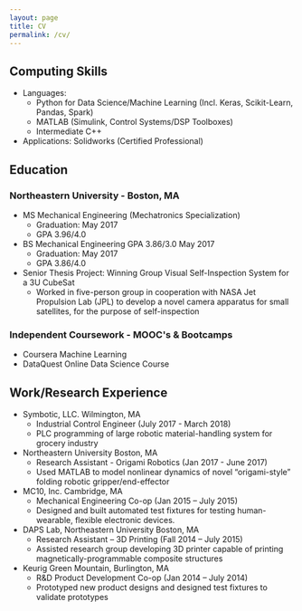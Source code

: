 ```yaml
---
layout: page
title: CV
permalink: /cv/
---
```


## Computing Skills
 * Languages:
    * Python for Data Science/Machine Learning (Incl. Keras, Scikit-Learn, Pandas, Spark)
    * MATLAB (Simulink, Control Systems/DSP Toolboxes)
    * Intermediate C++
 * Applications: Solidworks (Certified Professional)

## Education 
### Northeastern University - Boston, MA
 * MS  Mechanical Engineering (Mechatronics Specialization)
    * Graduation: May 2017
    * GPA 3.96/4.0
 * BS  Mechanical Engineering GPA 3.86/3.0 May 2017
    * Graduation: May 2017
    * GPA 3.86/4.0
 * Senior Thesis Project: Winning Group
   Visual Self-Inspection System for a 3U CubeSat	
    * Worked in five-person group in cooperation with NASA Jet Propulsion Lab (JPL) to
    develop a novel camera apparatus for small satellites, for the purpose of self-inspection

### Independent Coursework - MOOC's & Bootcamps
  * Coursera Machine Learning
  * DataQuest Online Data Science Course

## Work/Research Experience
 * Symbotic, LLC. Wilmington, MA
    * Industrial Control Engineer (July 2017 - March 2018)
    * PLC programming of large robotic material-handling system for grocery industry			 
 * Northeastern University Boston, MA
   * Research Assistant - Origami Robotics (Jan 2017 - June 2017)
   * Used MATLAB to model nonlinear dynamics of novel “origami-style” folding robotic gripper/end-effector
 * MC10, Inc. Cambridge, MA							   	                     
    * Mechanical Engineering Co-op (Jan 2015 – July 2015)
    * Designed and built automated test fixtures for testing human-wearable, flexible electronic devices.
 * DAPS Lab, Northeastern University Boston, MA     						                                   
    * Research Assistant – 3D Printing (Fall 2014 – July 2015)
    * Assisted research group developing 3D printer capable of printing magnetically-programmable composite structures
 * Keurig Green Mountain, Burlington, MA					                                   
    * R&D Product Development Co-op (Jan 2014 – July 2014)
    * Prototyped new product designs and designed test fixtures to validate prototypes
